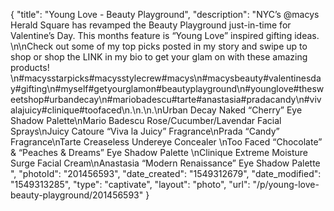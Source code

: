 {
    "title": "Young Love - Beauty Playground",
    "description": "NYC’s @macys Herald Square has revamped the Beauty Playground just-in-time for Valentine’s Day. This months feature is “Young Love” inspired gifting ideas. \n\nCheck out some of my top picks posted in my story and swipe up to shop or shop the LINK in my bio to get your glam on with these amazing products! \n#macysstarpicks#macysstylecrew#macys\n#macysbeauty#valentinesday#gifting\n#myself#getyourglamon#beautyplayground\n#younglove#thesweetshop#urbandecay\n#mariobadescu#tarte#anastasia#pradacandy\n#vivalajuicy#clinique#toofaced\n.\n.\n.\nUrban Decay Naked “Cherry” Eye Shadow Palette\nMario Badescu Rose\/Cucumber\/Lavendar Facial Sprays\nJuicy Catoure “Viva la Juicy” Fragrance\nPrada “Candy” Fragrance\nTarte Creaseless Undereye Concealer \nToo Faced “Chocolate” & “Peaches & Dreams” Eye Shadow Palette \nClinique Extreme Moisture Surge Facial Cream\nAnastasia “Modern Renaissance” Eye Shadow Palette ",
    "photoId": "201456593",
    "date_created": "1549312679",
    "date_modified": "1549313285",
    "type": "captivate",
    "layout": "photo",
    "url": "\/p\/young-love-beauty-playground\/201456593"
}